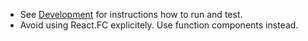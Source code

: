 - See [Development](../README.md#development) for instructions how to run and test.
- Avoid using React.FC explicitely. Use function components instead.
